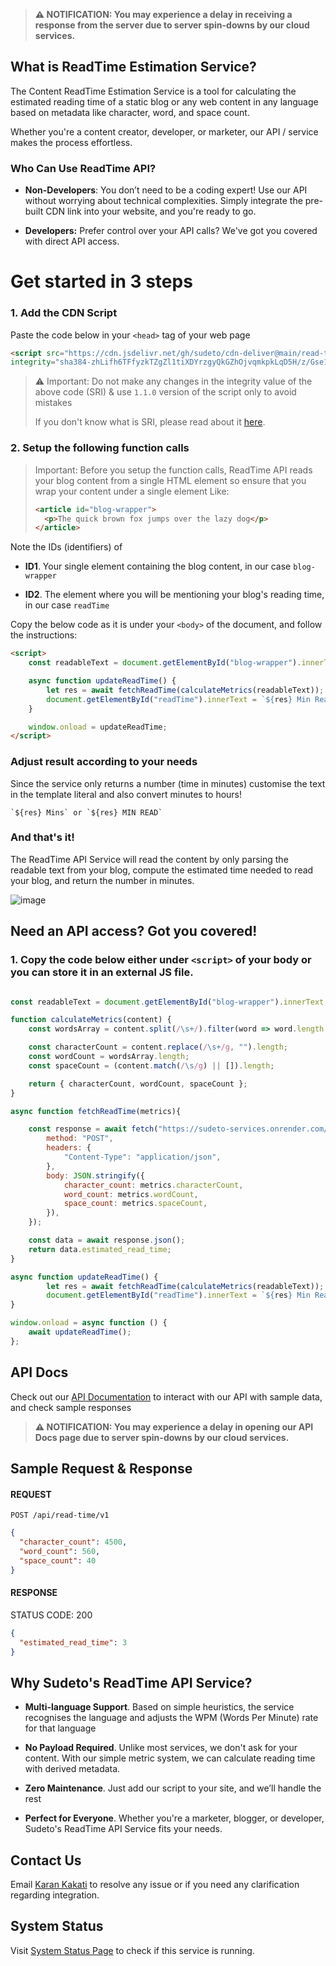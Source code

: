 > **⚠️ NOTIFICATION: You may experience a delay in receiving a response from the server due to server spin-downs by our cloud services.**

## What is ReadTime Estimation Service?

The Content ReadTime Estimation Service is a tool for calculating the estimated reading time of a static blog or any web content in any language based on metadata like character, word, and space count.

Whether you're a content creator, developer, or marketer, our API / service makes the process effortless.

### Who Can Use ReadTime API?

- **Non-Developers**: You don’t need to be a coding expert! Use our API without worrying about technical complexities. Simply integrate the pre-built CDN link into your website, and you're ready to go.

- **Developers:** Prefer control over your API calls? We've got you covered with direct API access.


# Get started in 3 steps
### 1. Add the CDN Script

Paste the code below in your `<head>` tag of your web page

```html
<script src="https://cdn.jsdelivr.net/gh/sudeto/cdn-deliver@main/read-time/1.1.0/api-client.js"
integrity="sha384-zhLifh6TFfyzkTZgZl1tiXDYrzgyQkGZhOjvqmkpkLqD5H/z/Gse1ZWsnp1YY2re" crossorigin="anonymous" defer></script>
```
> ⚠️ Important: Do not make any changes in the integrity value of the above code (SRI) & use `1.1.0` version of the script only to avoid mistakes
> 
> If you don't know what is SRI, please read about it [here](https://developer.mozilla.org/en-US/blog/securing-cdn-using-sri-why-how/).

### 2. Setup the following function calls

> Important: Before you setup the function calls, ReadTime API reads your blog content from a single HTML element so ensure that you wrap your content under a single element
> Like:
> ```html
> <article id="blog-wrapper">
>   <p>The quick brown fox jumps over the lazy dog</p>
></article>
> ```

Note the IDs (identifiers) of 

- **ID1**. Your single element containing the blog content, in our case `blog-wrapper`
  
- **ID2**. The element where you will be mentioning your blog's reading time, in our case `readTime`

Copy the below code as it is under your `<body>` of the document, and follow the instructions:
```html
<script>
    const readableText = document.getElementById("blog-wrapper").innerText; // replace current ID with yours (refer ID1 above)

    async function updateReadTime() {
        let res = await fetchReadTime(calculateMetrics(readableText));
        document.getElementById("readTime").innerText = `${res} Min Read`; // replace current ID with yours (refer ID2 above)
    }

    window.onload = updateReadTime;
</script>
```

### Adjust result according to your needs

Since the service only returns a number (time in minutes) customise the text in the template literal and also convert minutes to hours!
```
`${res} Mins` or `${res} MIN READ`
```


### And that's it!
The ReadTime API Service will read the content by only parsing the readable text from your blog, compute the estimated time needed to read your blog, and return the number in minutes.

![image](https://github.com/user-attachments/assets/e9e79f19-b3d6-4746-a1a5-134a7ba00a57)



## Need an API access? Got you covered!

### 1. Copy the code below either under `<script>` of your body or you can store it in an external JS file.

```javascript

const readableText = document.getElementById("blog-wrapper").innerText; // replace current ID with yours (refer ID1 above)

function calculateMetrics(content) {
    const wordsArray = content.split(/\s+/).filter(word => word.length > 0);

    const characterCount = content.replace(/\s+/g, "").length;
    const wordCount = wordsArray.length;
    const spaceCount = (content.match(/\s/g) || []).length;

    return { characterCount, wordCount, spaceCount };
}

async function fetchReadTime(metrics){

    const response = await fetch("https://sudeto-services.onrender.com/api/read-time/v1", {
        method: "POST",
        headers: {
            "Content-Type": "application/json",
        },
        body: JSON.stringify({
            character_count: metrics.characterCount,
            word_count: metrics.wordCount,
            space_count: metrics.spaceCount,
        }),
    });

    const data = await response.json();
    return data.estimated_read_time;
}

async function updateReadTime() {
        let res = await fetchReadTime(calculateMetrics(readableText));
        document.getElementById("readTime").innerText = `${res} Min Read`; // replace current ID with yours (refer ID2 above)
}

window.onload = async function () {
    await updateReadTime();
};

```


## API Docs
Check out our [API Documentation](https://sudeto-services.onrender.com/api-docs/) to interact with our API with sample data, and check sample responses
> **⚠️ NOTIFICATION: You may experience a delay in opening our API Docs page due to server spin-downs by our cloud services.**

## Sample Request & Response
#### REQUEST

`POST /api/read-time/v1` 
```json
{
  "character_count": 4500,
  "word_count": 560,
  "space_count": 40
}
```

#### RESPONSE

STATUS CODE: 200
```JSON
{
  "estimated_read_time": 3
}
```


## Why Sudeto's ReadTime API Service?
- **Multi-language Support**. Based on simple heuristics, the service recognises the language and adjusts the WPM (Words Per Minute) rate for that language

- **No Payload Required**. Unlike most services, we don't ask for your content. With our simple metric system, we
  can calculate reading time with derived metadata.
  
- **Zero Maintenance**. Just add our script to your site, and we’ll handle the rest

- **Perfect for Everyone**. Whether you're a marketer, blogger, or developer, Sudeto's ReadTime API Service fits your needs.

## Contact Us
Email [Karan Kakati](mailto:karanpkofficial@gmail.com) to resolve any issue or if you need any clarification regarding integration.

## System Status
Visit [System Status Page](https://status-sudetoservices.onrender.com/) to check if this service is running.
